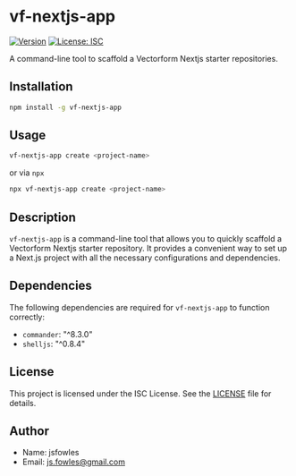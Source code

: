 # vf-nextjs-app

[![Version](https://img.shields.io/npm/v/vf-nextjs-app.svg)](https://www.npmjs.com/package/vf-nextjs-app)
[![License: ISC](https://img.shields.io/badge/License-ISC-blue.svg)](https://opensource.org/licenses/ISC)

A command-line tool to scaffold a Vectorform Nextjs starter repositories.

## Installation

```bash
npm install -g vf-nextjs-app
```

## Usage

```bash
vf-nextjs-app create <project-name>
```

or via `npx`

```bash
npx vf-nextjs-app create <project-name>
```

## Description

`vf-nextjs-app` is a command-line tool that allows you to quickly scaffold a Vectorform Nextjs starter repository. It provides a convenient way to set up a Next.js project with all the necessary configurations and dependencies.

## Dependencies

The following dependencies are required for `vf-nextjs-app` to function correctly:

- `commander`: "^8.3.0"
- `shelljs`: "^0.8.4"

## License

This project is licensed under the ISC License. See the [LICENSE](LICENSE) file for details.

## Author

- Name: jsfowles
- Email: js.fowles@gmail.com